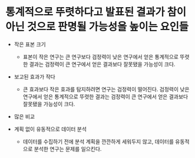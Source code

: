 # 통계적으로 뚜렷하다고 발표된 결과가 참이 아닌 것으로 판명될 가능성을 높이는 요인들

* 작은 표본 크기
  * 표본이 작은 연구는 큰 연구보다 검정력이 낮은 연구에서 얻은 통계적으로 뚜렷한 결과는 검정력이 큰 연구에서 얻은 결과보다 잘못됐을 가능성이 크다.


* 보고된 효과가 작다
  * 큰 효과보다 작은 효과를 탐지하려면 연구는 검정력이 떨어진다. 검정력이 낮은 연구에서 얻은 통계적으로 뚜렷한 결과는 검정력이 큰 연구에서 얻은 결과보다 잘못됐을 가능성이 크다.


* 많은 비교


* 계획 없이 유동적으로 데이터 분석
  * 데이터를 수집하기 전에 분석 계획을 깐깐하게 세워두지 않고, 데이터를 유동적으로 분석한 연구는 문제를 일으킨다.
